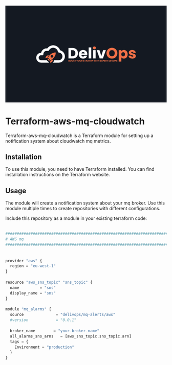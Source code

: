 ![image info](logo.jpeg)

# Terraform-aws-mq-cloudwatch

Terraform-aws-mq-cloudwatch is a Terraform module for setting up a notification system about cloudwatch mq metrics.

## Installation

To use this module, you need to have Terraform installed. You can find installation instructions on the Terraform website.

## Usage

The module will create a notification system about your mq broker.
Use this module multiple times to create repositories with different configurations.

Include this repository as a module in your existing terraform code:

```python

################################################################################
# AWS mq
################################################################################


provider "aws" {
  region = "eu-west-1"
}

resource "aws_sns_topic" "sns_topic" {
  name         = "sns"
  display_name = "sns"
}

module "mq_alarms" {
  source              = "delivops/mq-alerts/aws"
  #version            = "0.0.1"

  broker_name        = "your-broker-name"
  all_alarms_sns_arns   = [aws_sns_topic.sns_topic.arn]
  tags = {
    Environment = "production"
  }
}

```
